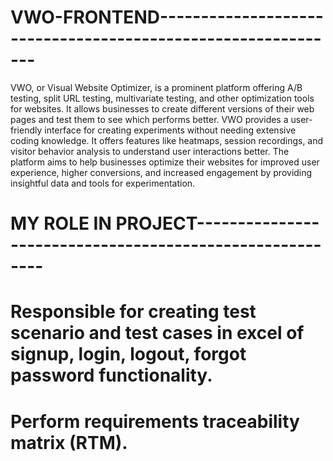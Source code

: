 # VWO-FRONTEND-------------------------------------------------------------
VWO, or Visual Website Optimizer, is a prominent platform offering A/B testing, split URL testing, multivariate testing, and other optimization tools for websites. It allows businesses to create different versions of their web pages and test them to see which performs better. 
VWO provides a user-friendly interface for creating experiments without needing extensive coding knowledge. It offers features like heatmaps, session recordings, and visitor behavior analysis to understand user interactions better. The platform aims to help businesses optimize their websites for improved user experience, higher conversions, and increased engagement by providing insightful data and tools for experimentation.
# MY ROLE IN PROJECT---------------------------------------------------------
# Responsible for creating test scenario and test cases in excel of signup, login, logout, forgot password functionality. 
# Perform requirements traceability matrix (RTM).
